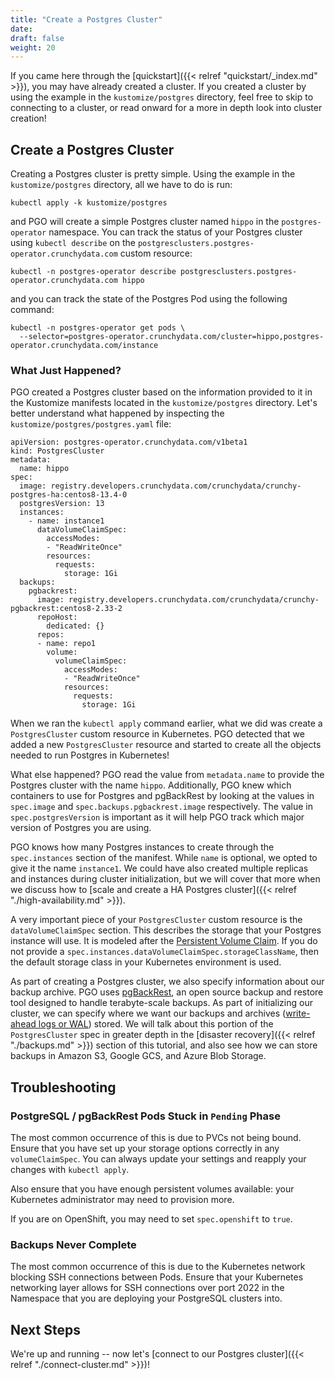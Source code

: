 ```yaml
---
title: "Create a Postgres Cluster"
date:
draft: false
weight: 20
---
```


If you came here through the [quickstart]({{< relref "quickstart/_index.md" >}}), you may have already created a cluster. If you created a cluster by using the example in the `kustomize/postgres` directory, feel free to skip to connecting to a cluster, or read onward for a more in depth look into cluster creation!

## Create a Postgres Cluster

Creating a Postgres cluster is pretty simple. Using the example in the `kustomize/postgres` directory, all we have to do is run:

```
kubectl apply -k kustomize/postgres
```

and PGO will create a simple Postgres cluster named `hippo` in the `postgres-operator` namespace. You can track the status of your Postgres cluster using `kubectl describe` on the `postgresclusters.postgres-operator.crunchydata.com` custom resource:

```
kubectl -n postgres-operator describe postgresclusters.postgres-operator.crunchydata.com hippo
```

and you can track the state of the Postgres Pod using the following command:

```
kubectl -n postgres-operator get pods \
  --selector=postgres-operator.crunchydata.com/cluster=hippo,postgres-operator.crunchydata.com/instance
```

### What Just Happened?

PGO created a Postgres cluster based on the information provided to it in the Kustomize manifests located in the `kustomize/postgres` directory. Let's better understand what happened by inspecting the `kustomize/postgres/postgres.yaml` file:

```
apiVersion: postgres-operator.crunchydata.com/v1beta1
kind: PostgresCluster
metadata:
  name: hippo
spec:
  image: registry.developers.crunchydata.com/crunchydata/crunchy-postgres-ha:centos8-13.4-0
  postgresVersion: 13
  instances:
    - name: instance1
      dataVolumeClaimSpec:
        accessModes:
        - "ReadWriteOnce"
        resources:
          requests:
            storage: 1Gi
  backups:
    pgbackrest:
      image: registry.developers.crunchydata.com/crunchydata/crunchy-pgbackrest:centos8-2.33-2
      repoHost:
        dedicated: {}
      repos:
      - name: repo1
        volume:
          volumeClaimSpec:
            accessModes:
            - "ReadWriteOnce"
            resources:
              requests:
                storage: 1Gi
```

When we ran the `kubectl apply` command earlier, what we did was create a `PostgresCluster` custom resource in Kubernetes. PGO detected that we added a new `PostgresCluster` resource and started to create all the objects needed to run Postgres in Kubernetes!

What else happened? PGO read the value from `metadata.name` to provide the Postgres cluster with the name `hippo`. Additionally, PGO knew which containers to use for Postgres and pgBackRest by looking at the values in `spec.image` and `spec.backups.pgbackrest.image` respectively. The value in `spec.postgresVersion` is important as it will help PGO track which major version of Postgres you are using.

PGO knows how many Postgres instances to create through the `spec.instances` section of the manifest. While `name` is optional, we opted to give it the name `instance1`. We could have also created multiple replicas and instances during cluster initialization, but we will cover that more when we discuss how to [scale and create a HA Postgres cluster]({{< relref "./high-availability.md" >}}).

A very important piece of your `PostgresCluster` custom resource is the `dataVolumeClaimSpec` section. This describes the storage that your Postgres instance will use. It is modeled after the [Persistent Volume Claim](https://kubernetes.io/docs/concepts/storage/persistent-volumes/). If you do not provide a `spec.instances.dataVolumeClaimSpec.storageClassName`, then the default storage class in your Kubernetes environment is used.

As part of creating a Postgres cluster, we also specify information about our backup archive. PGO uses [pgBackRest](https://pgbackrest.org/), an open source backup and restore tool designed to handle terabyte-scale backups. As part of initializing our cluster, we can specify where we want our backups and archives ([write-ahead logs or WAL](https://www.postgresql.org/docs/current/wal-intro.html)) stored. We will talk about this portion of the `PostgresCluster` spec in greater depth in the [disaster recovery]({{< relref "./backups.md" >}}) section of this tutorial, and also see how we can store backups in Amazon S3, Google GCS, and Azure Blob Storage.

## Troubleshooting

### PostgreSQL / pgBackRest Pods Stuck in `Pending` Phase

The most common occurrence of this is due to PVCs not being bound. Ensure that you have set up your storage options correctly in any `volumeClaimSpec`. You can always update your settings and reapply your changes with `kubectl apply`.

Also ensure that you have enough persistent volumes available: your Kubernetes administrator may need to provision more.

If you are on OpenShift, you may need to set `spec.openshift` to `true`.

### Backups Never Complete

The most common occurrence of this is due to the Kubernetes network blocking SSH connections between Pods. Ensure that your Kubernetes networking layer allows for SSH connections over port 2022 in the Namespace that you are deploying your PostgreSQL clusters into.

## Next Steps

We're up and running -- now let's [connect to our Postgres cluster]({{< relref "./connect-cluster.md" >}})!
